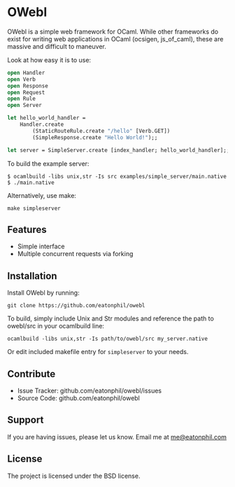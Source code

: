 OWebl
====

OWebl is a simple web framework for OCaml. While other frameworks do exist
for writing web applications in OCaml (ocsigen, js_of_caml), these are
massive and difficult to maneuver.

Look at how easy it is to use:

```ocaml
open Handler
open Verb
open Response
open Request
open Rule
open Server

let hello_world_handler =
    Handler.create
        (StaticRouteRule.create "/hello" [Verb.GET])
        (SimpleResponse.create "Hello World!");;

let server = SimpleServer.create [index_handler; hello_world_handler];;
```

To build the example server:

```
$ ocamlbuild -libs unix,str -Is src examples/simple_server/main.native
$ ./main.native
```

Alternatively, use make:

```
make simpleserver
```

Features
--------

- Simple interface
- Multiple concurrent requests via forking

Installation
------------

Install OWebl by running:

    git clone https://github.com/eatonphil/owebl

To build, simply include Unix and Str modules and reference the path
to owebl/src in your ocamlbuild line:

    ocamlbuild -libs unix,str -Is path/to/owebl/src my_server.native

Or edit included makefile entry for `simpleserver` to your needs.

Contribute
----------

- Issue Tracker: github.com/eatonphil/owebl/issues
- Source Code: github.com/eatonphil/owebl

Support
-------

If you are having issues, please let us know.
Email me at me@eatonphil.com

License
-------

The project is licensed under the BSD license.
